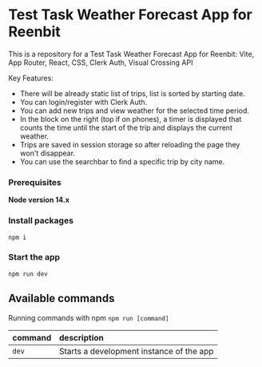 # Test Task Weather Forecast App for Reenbit

This is a repository for a Test Task Weather Forecast App for Reenbit: Vite, App Router, React, CSS, Clerk Auth, Visual Crossing API

Key Features:

- There will be already static list of trips, list is sorted by starting date.
- You can login/register with Clerk Auth.
- You can add new trips and view weather for the selected time period.
- In the block on the right (top if on phones), a timer is displayed that counts the time until the start of the trip and displays the current weather.
- Trips are saved in session storage so after reloading the page they won't disappear.
- You can use the searchbar to find a specific trip by city name.

### Prerequisites

**Node version 14.x**

### Install packages

```shell
npm i
```

### Start the app

```shell
npm run dev
```

## Available commands

Running commands with npm `npm run [command]`

| command | description                              |
| :------ | :--------------------------------------- |
| `dev`   | Starts a development instance of the app |
